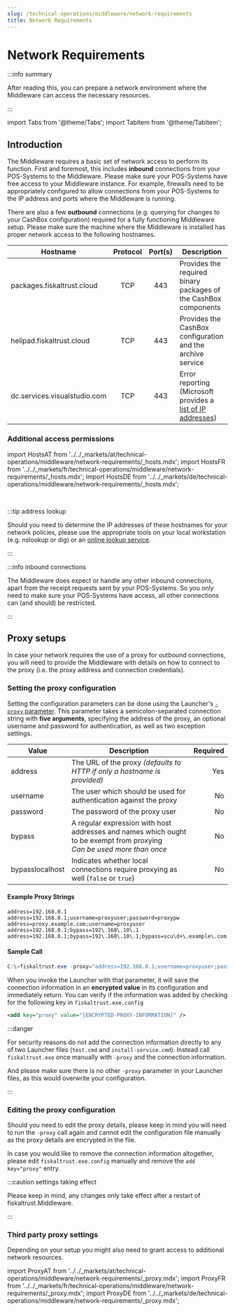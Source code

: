```yaml
---
slug: /technical-operations/middleware/network-requirements
title: Network Requirements
---
```

# Network Requirements

:::info summary

After reading this, you can prepare a network environment where the Middleware can access the necessary resources.

:::

import Tabs from '@theme/Tabs';
import TabItem from '@theme/TabItem';

## Introduction

The Middleware requires a basic set of network access to perform its function. First and foremost, this includes **inbound** connections from your POS-Systems to the Middleware. Please make sure your POS-Systems have free access to your Middleware instance. For example, firewalls need to be appropriately configured to allow connections from your POS-Systems to the IP address and ports where the Middleware is running.

There are also a few **outbound** connections (e.g. querying for changes to your CashBox configuration) required for a fully functioning Middleware setup. Please make sure the machine where the Middleware is installed has proper network access to the following hostnames.

| Hostname                     | Protocol | Port(s) | Description                                                                                                                    |
| ---------------------------- | :------: | :-----: | ------------------------------------------------------------------------------------------------------------------------------ |
| packages.fiskaltrust.cloud   |   TCP    |   443   | Provides the required binary packages of the CashBox components                                                                |
| helipad.fiskaltrust.cloud    |   TCP    |   443   | Provides the CashBox configuration and the archive service                                                                     |
| dc.services.visualstudio.com |   TCP    |   443   | Error reporting (Microsoft provides a [list of IP addresses](https://docs.microsoft.com/azure/azure-monitor/app/ip-addresses)) |

### Additional access permissions

import HostsAT from '../../_markets/at/technical-operations/middleware/network-requirements/_hosts.mdx';
import HostsFR from '../../_markets/fr/technical-operations/middleware/network-requirements/_hosts.mdx';
import HostsDE from '../../_markets/de/technical-operations/middleware/network-requirements/_hosts.mdx';

<Tabs groupId="market">

  <TabItem value="AT" label="Austria">
    <HostsAT />
  </TabItem>

  <TabItem value="FR" label="France">
    <HostsFR />
  </TabItem>

  <TabItem value="DE" label="Germany">
    <HostsDE />
  </TabItem>

</Tabs>
<br />

:::tip address lookup

Should you need to determine the IP addresses of these hostnames for your network policies, please use the appropriate tools on your local workstation (e.g. nslookup or dig) or an [online lookup service](https://duckduckgo.com/?q=dns+lookup+online).

:::

:::info inbound connections

The Middleware does expect or handle any other inbound connections, apart from the receipt requests sent by your POS-Systems. So you only need to make sure your POS-Systems have access, all other connections can (and should) be restricted.

:::


## Proxy setups

In case your network requires the use of a proxy for outbound connections, you will need to provide the Middleware with details on how to connect to the proxy (i.e. the proxy address and connection credentials).

### Setting the proxy configuration

Setting the configuration parameters can be done using the Launcher's [`-proxy` parameter](https://docs.fiskaltrust.cloud/docs/poscreators/middleware-doc/general/installation#launcher-configuration). This parameter takes a semicolon-separated connection string with **five arguments**, specifying the address of the proxy, an optional username and password for authentication, as well as two exception settings.

| Value           | Description                                                                                                                 | Required |
| --------------- | --------------------------------------------------------------------------------------------------------------------------- | -------: |
| address         | The URL of the proxy *(defaults to HTTP if only a hostname is provided)*                                                    |      Yes |
| username        | The user which should be used for authentication against the proxy                                                          |       No |
| password        | The password of the proxy user                                                                                              |       No |
| bypass          | A regular expression with host addresses and names which ought to be exempt from proxying<br />*Can be used more than once* |       No |
| bypasslocalhost | Indicates whether local connections require proxying as well (`false` or `true`)                                            |       No |

#### Example Proxy Strings

```
address=192.168.0.1
address=192.168.0.1;username=proxyuser;password=proxypw
address=proxy.example.com;username=proxyuser
address=192.168.0.1;bypass=192\.168\.10\.1
address=192.168.0.1;bypass=192\.168\.10\.1;bypass=scu\d+\.example\.com
```

#### Sample Call

```powershell
C:\>fiskaltrust.exe -proxy="address=192.168.0.1;username=proxyuser;password=proxypw"
```

When you invoke the Launcher with that parameter, it will save the connection information in an **encrypted value** in its configuration and immediately return. You can verify if the information was added by checking for the following key in `fiskaltrust.exe.config`

```xml
<add key="proxy" value="[ENCRYPTED-PROXY-INFORMATION]" />
```

:::danger

For security reasons do not add the connection information directly to any of two Launcher files (`test.cmd` and `install-service.cmd`). Instead call `fiskaltrust.exe` once manually with `-proxy` and the connection information.

And please make sure there is no other `-proxy` parameter in your Launcher files, as this would overwrite your configuration.

:::

### Editing the proxy configuration

Should you need to edit the proxy details, please keep in mind you will need to run the `-proxy` call again and cannot edit the configuration file manually as the proxy details are encrypted in the file.

In case you would like to remove the connection information altogether, please edit `fiskaltrust.exe.config` manually and remove the `add key="proxy"` entry.


:::caution settings taking effect

Please keep in mind, any changes only take effect after a restart of fiskaltrust.Middleware.

:::


### Third party proxy settings

Depending on your setup you might also need to grant access to additional network resources.

import ProxyAT from '../../_markets/at/technical-operations/middleware/network-requirements/_proxy.mdx';
import ProxyFR from '../../_markets/fr/technical-operations/middleware/network-requirements/_proxy.mdx';
import ProxyDE from '../../_markets/de/technical-operations/middleware/network-requirements/_proxy.mdx';

<Tabs groupId="market">

  <TabItem value="AT" label="Austria">
    <ProxyAT />
  </TabItem>

  <TabItem value="FR" label="France">
    <ProxyFR />
  </TabItem>

  <TabItem value="DE" label="Germany">
    <ProxyDE />
  </TabItem>

</Tabs>